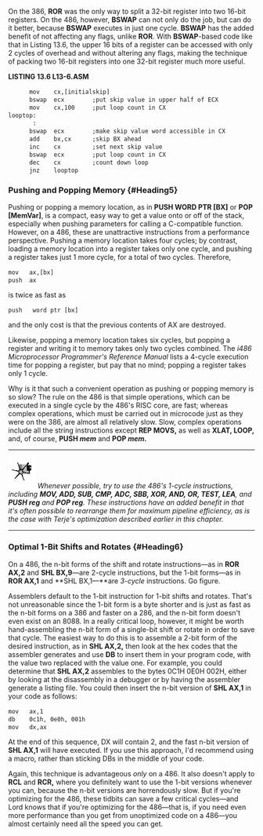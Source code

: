 On the 386, **ROR** was the only way to split a 32-bit register into two
16-bit registers. On the 486, however, **BSWAP** can not only do the
job, but can do it better, because **BSWAP** executes in just one cycle.
**BSWAP** has the added benefit of not affecting any flags, unlike
**ROR**. With **BSWAP**-based code like that in Listing 13.6, the upper
16 bits of a register can be accessed with only 2 cycles of overhead and
without altering any flags, making the technique of packing two 16-bit
registers into one 32-bit register much more useful.

**LISTING 13.6 L13-6.ASM**

          mov    cx,[initialskip]
          bswap  ecx        ;put skip value in upper half of ECX
          mov    cx,100     ;put loop count in CX
    looptop:
           :
          bswap  ecx        ;make skip value word accessible in CX
          add    bx,cx      ;skip BX ahead
          inc    cx         ;set next skip value
          bswap  ecx        ;put loop count in CX
          dec    cx         ;count down loop
          jnz    looptop

### Pushing and Popping Memory {#Heading5}

Pushing or popping a memory location, as in **PUSH WORD PTR [BX]** or
**POP [MemVar]**, is a compact, easy way to get a value onto or off of
the stack, especially when pushing parameters for calling a C-compatible
function. However, on a 486, these are unattractive instructions from a
performance perspective. Pushing a memory location takes four cycles; by
contrast, loading a memory location into a register takes only one
cycle, and pushing a register takes just 1 more cycle, for a total of
two cycles. Therefore,

    mov   ax,[bx]
    push  ax

is twice as fast as

    push   word ptr [bx]

and the only cost is that the previous contents of AX are destroyed.

Likewise, popping a memory location takes six cycles, but popping a
register and writing it to memory takes only two cycles combined. The
*i486 Microprocessor Programmer's Reference Manual* lists a 4-cycle
execution time for popping a register, but pay that no mind; popping a
register takes only 1 cycle.

Why is it that such a convenient operation as pushing or popping memory
is so slow? The rule on the 486 is that simple operations, which can be
executed in a single cycle by the 486's RISC core, are fast; whereas
complex operations, which must be carried out in microcode just as they
were on the 386, are almost all relatively slow. Slow, complex
operations include all the string instructions except **REP MOVS,** as
well as **XLAT, LOOP,** and, of course, **PUSH *mem*** and **POP
*mem.***

  ------------------- ----------------------------------------------------------------------------------------------------------------------------------------------------------------------------------------------------------------------------------------------------------------------------------------------------------------------------------------------------------------------------
  ![](images/i.jpg)   *Whenever possible, try to use the 486's 1-cycle instructions, including **MOV, ADD, SUB, CMP, ADC, SBB, XOR, AND, OR, TEST, LEA**, and **PUSH reg** and **POP reg**. These instructions have an added benefit in that it's often possible to rearrange them for maximum pipeline efficiency, as is the case with Terje's optimization described earlier in this chapter.*
  ------------------- ----------------------------------------------------------------------------------------------------------------------------------------------------------------------------------------------------------------------------------------------------------------------------------------------------------------------------------------------------------------------------

### Optimal 1-Bit Shifts and Rotates {#Heading6}

On a 486, the n-bit forms of the shift and rotate instructions—as in
**ROR AX,2** and **SHL BX,9**—are 2-cycle instructions, but the 1-bit
forms—as in **ROR AX,1** and **SHL BX,1—**are *3-cycle* instructions. Go
figure.

Assemblers default to the 1-bit instruction for 1-bit shifts and
rotates. That's not unreasonable since the 1-bit form is a byte shorter
and is just as fast as the n-bit forms on a 386 and faster on a 286, and
the n-bit form doesn't even exist on an 8088. In a really critical loop,
however, it might be worth hand-assembling the n-bit form of a
single-bit shift or rotate in order to save that cycle. The easiest way
to do this is to assemble a 2-bit form of the desired instruction, as in
**SHL AX,2,** then look at the hex codes that the assembler generates
and use **DB** to insert them in your program code, with the value two
replaced with the value one. For example, you could determine that **SHL
AX,2** assembles to the bytes 0C1H 0E0H 002H, either by looking at the
disassembly in a debugger or by having the assembler generate a listing
file. You could then insert the n-bit version of **SHL AX,1** in your
code as follows:

    mov   ax,1
    db    0c1h, 0e0h, 001h
    mov   dx,ax

At the end of this sequence, DX will contain 2, and the fast n-bit
version of **SHL AX,1** will have executed. If you use this approach,
I'd recommend using a macro, rather than sticking DBs in the middle of
your code.

Again, this technique is advantageous *only* on a 486. It also doesn't
apply to **RCL** and **RCR,** where you definitely want to use the 1-bit
versions whenever you can, because the n-bit versions are horrendously
slow. But if you're optimizing for the 486, these tidbits can save a few
critical cycles—and Lord knows that if you're optimizing for the
486—that is, if you need even more performance than you get from
unoptimized code on a 486—you almost certainly need all the speed you
can get.